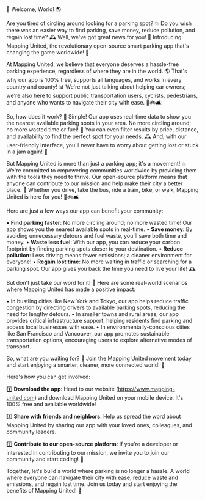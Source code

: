 🚀 Welcome, World! 🌎

Are you tired of circling around looking for a parking spot? 💥 Do you wish there was an easier way to find parking, save money, reduce pollution, and regain lost time? 🕰️ Well, we've got great news for you! 📣 Introducing Mapping United, the revolutionary open-source smart parking app that's changing the game worldwide! 🌟

At Mapping United, we believe that everyone deserves a hassle-free parking experience, regardless of where they are in the world. 🌎 That's why our app is 100% free, supports all languages, and works in every country and county! 📊 We're not just talking about helping car owners; we're also here to support public transportation users, cyclists, pedestrians, and anyone who wants to navigate their city with ease. 🚌🚲🛋️

So, how does it work? 🔧 Simple! Our app uses real-time data to show you the nearest available parking spots in your area. No more circling around; no more wasted time or fuel! 💸 You can even filter results by price, distance, and availability to find the perfect spot for your needs. 🕰️ And, with our user-friendly interface, you'll never have to worry about getting lost or stuck in a jam again! 📍

But Mapping United is more than just a parking app; it's a movement! 💥 We're committed to empowering communities worldwide by providing them with the tools they need to thrive. Our open-source platform means that anyone can contribute to our mission and help make their city a better place. 🌈 Whether you drive, take the bus, ride a train, bike, or walk, Mapping United is here for you! 🚌🚲🛋️

Here are just a few ways our app can benefit your community:

• **Find parking faster**: No more circling around; no more wasted time! Our app shows you the nearest available spots in real-time.
• **Save money**: By avoiding unnecessary detours and fuel waste, you'll save both time and money.
• **Waste less fuel**: With our app, you can reduce your carbon footprint by finding parking spots closer to your destination.
• **Reduce pollution**: Less driving means fewer emissions; a cleaner environment for everyone!
• **Regain lost time**: No more waiting in traffic or searching for a parking spot. Our app gives you back the time you need to live your life! 🕰️

But don't just take our word for it! 💬 Here are some real-world scenarios where Mapping United has made a positive impact:

• In bustling cities like New York and Tokyo, our app helps reduce traffic congestion by directing drivers to available parking spots, reducing the need for lengthy detours.
• In smaller towns and rural areas, our app provides critical infrastructure support, helping residents find parking and access local businesses with ease.
• In environmentally-conscious cities like San Francisco and Vancouver, our app promotes sustainable transportation options, encouraging users to explore alternative modes of transport.

So, what are you waiting for? 🤔 Join the Mapping United movement today and start enjoying a smarter, cleaner, more connected world! 🌟

Here's how you can get involved:

1️⃣ **Download the app**: Head to our website (https://www.mapping-united.com) and download Mapping United on your mobile device. It's 100% free and available worldwide!

2️⃣ **Share with friends and neighbors**: Help us spread the word about Mapping United by sharing our app with your loved ones, colleagues, and community leaders.

3️⃣ **Contribute to our open-source platform**: If you're a developer or interested in contributing to our mission, we invite you to join our community and start coding! 🚀

Together, let's build a world where parking is no longer a hassle. A world where everyone can navigate their city with ease, reduce waste and emissions, and regain lost time. Join us today and start enjoying the benefits of Mapping United! 🌟
